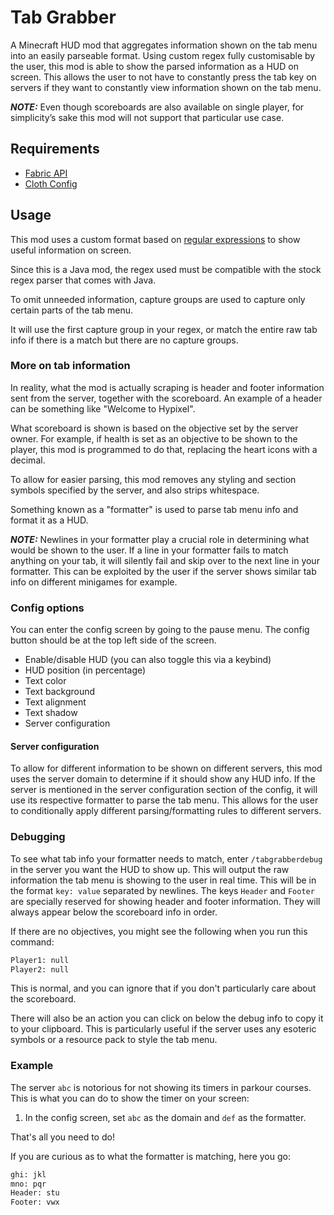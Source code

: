 # Tab Grabber

A Minecraft HUD mod that aggregates information shown on the tab menu into an easily parseable format.
Using custom regex fully customisable by the user, this mod is able to show the parsed information as a HUD on screen.
This allows the user to not have to constantly press the tab key on servers if they want to constantly view information shown on the tab menu.

**_NOTE:_** Even though scoreboards are also available on single player, for simplicity’s sake this mod will not support that particular use case.

## Requirements

- [Fabric API](https://modrinth.com/mod/fabric-api)
- [Cloth Config](https://modrinth.com/mod/cloth-config)

## Usage
This mod uses a custom format based on [regular expressions](https://en.wikipedia.org/wiki/Regular_expression) to show useful information on screen.

Since this is a Java mod, the regex used must be compatible with the stock regex parser that comes with Java.

To omit unneeded information, capture groups are used to capture only certain parts of the tab menu.

It will use the first capture group in your regex, or match the entire raw tab info if there is a match but there are no capture groups.

### More on tab information
In reality, what the mod is actually scraping is header and footer information sent from the server, together with the scoreboard.
An example of a header can be something like "Welcome to Hypixel".

What scoreboard is shown is based on the objective set by the server owner.
For example, if health is set as an objective to be shown to the player, this mod is programmed to do that, replacing the heart icons with a decimal.

To allow for easier parsing, this mod removes any styling and section symbols specified by the server, and also strips whitespace.

Something known as a "formatter" is used to parse tab menu info and format it as a HUD.

**_NOTE:_**  Newlines in your formatter play a crucial role in determining what would be shown to the user.
If a line in your formatter fails to match anything on your tab, it will silently fail and skip over to the next line in your formatter.
This can be exploited by the user if the server shows similar tab info on different minigames for example.

### Config options
You can enter the config screen by going to the pause menu.
The config button should be at the top left side of the screen.

- Enable/disable HUD (you can also toggle this via a keybind)
- HUD position (in percentage)
- Text color
- Text background
- Text alignment
- Text shadow
- Server configuration

#### Server configuration
To allow for different information to be shown on different servers, this mod uses the server domain to determine if it should show any HUD info.
If the server is mentioned in the server configuration section of the config, it will use its respective formatter to parse the tab menu.
This allows for the user to conditionally apply different parsing/formatting rules to different servers.

### Debugging
To see what tab info your formatter needs to match, enter `/tabgrabberdebug` in the server you want the HUD to show up.
This will output the raw information the tab menu is showing to the user in real time.
This will be in the format `key: value` separated by newlines.
The keys `Header` and `Footer` are specially reserved for showing header and footer information.
They will always appear below the scoreboard info in order.

If there are no objectives, you might see the following when you run this command:
```dtd
Player1: null
Player2: null
```
This is normal, and you can ignore that if you don't particularly care about the scoreboard.

There will also be an action you can click on below the debug info to copy it to your clipboard.
This is particularly useful if the server uses any esoteric symbols or a resource pack to style the tab menu.


### Example
The server `abc` is notorious for not showing its timers in parkour courses.
This is what you can do to show the timer on your screen:

1. In the config screen, set `abc` as the domain and `def` as the formatter.

That's all you need to do!

If you are curious as to what the formatter is matching, here you go:
```dtd
ghi: jkl
mno: pqr
Header: stu
Footer: vwx
```
